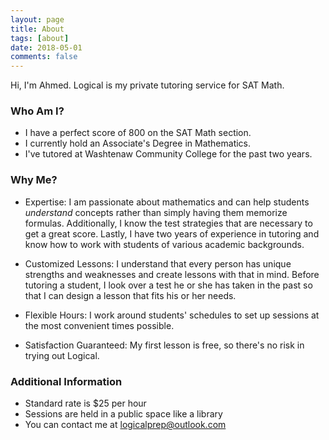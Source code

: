 ```yaml
---
layout: page
title: About
tags: [about]
date: 2018-05-01
comments: false
---
```

    
Hi, I'm Ahmed. Logical is my private tutoring service for SAT Math.

### Who Am I?
* I have a perfect score of 800 on the SAT Math section.
* I currently hold an Associate's Degree in Mathematics. 
* I've tutored at Washtenaw Community College for the past two years.

### Why Me?

* Expertise: I am passionate about mathematics and can help students *understand* concepts rather than simply having them memorize formulas. Additionally, I know the test strategies that are necessary to get a great score. Lastly, I have two years of experience in tutoring and know how to work with students of various academic backgrounds.

* Customized Lessons: I understand that every person has unique strengths and weaknesses and create lessons with that in mind. Before tutoring a student, I look over a test he or she has taken in the past so that I can design a lesson that fits his or her needs.

* Flexible Hours: I work around students' schedules to set up sessions at the most convenient times possible.

* Satisfaction Guaranteed: My first lesson is free, so there's no risk in trying out Logical.

### Additional Information
* Standard rate is $25 per hour
* Sessions are held in a public space like a library
* You can contact me at logicalprep@outlook.com

